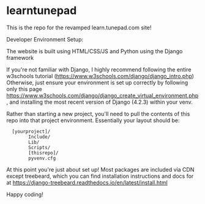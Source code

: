 # learntunepad

This is the repo for the revamped learn.tunepad.com site!

Developer Environment Setup:

The website is built using HTML/CSS/JS and Python using the Django framework 

If you're not familiar with Django, I highly recommend following the entire w3schools tutorial (https://www.w3schools.com/django/django_intro.php)
Otherwise, just ensure your environment is set up correctly by following only this page https://www.w3schools.com/django/django_create_virtual_environment.php, and installing the most recent version of Django (4.2.3) within your venv.

Rather than starting a new project, you'll need to pull the contents of this repo into that project environment. Essentially your layout should be:

      [yourproject]/
            Include/ 
            Lib/ 
            Scripts/ 
            [thisrepo]/ 
            pyvenv.cfg 

At this point you're just about set up! Most packages are included via CDN except treebeard, which you can find installation instructions and docs for at https://django-treebeard.readthedocs.io/en/latest/install.html

Happy coding!
